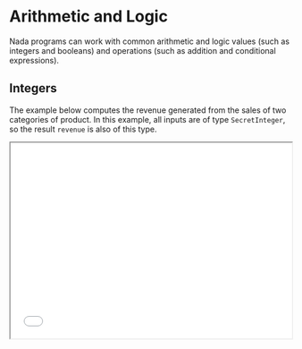 # Arithmetic and Logic

Nada programs can work with common arithmetic and logic values (such as integers and booleans) and operations (such as addition and conditional expressions).

## Integers

The example below computes the revenue generated from the sales of two categories of product. In this example, all inputs are of type `SecretInteger`, so the result `revenue` is also of this type.

<iframe src='img/nada-lang-tutorial-arithmetic-and-logic-0.html' height='350px' width='100%'></iframe>
<!--```python
from nada_dsl import *

def nada_main():
    pricing = Party(name="pricing")
    inventory = Party(name="inventory")
    accounting = Party(name="accounting")

    price_potato = SecretInteger(Input(name="price_potato", party=pricing))
    price_tomato = SecretInteger(Input(name="price_tomato", party=pricing))

    quantity_potato = SecretInteger(Input(name="quantity_potato", party=inventory))
    quantity_tomato = SecretInteger(Input(name="quantity_tomato", party=inventory))

    revenue = (price_potato * quantity_potato) + (price_tomato + quantity_tomato)

    return [Output(revenue, "revenue", accounting)]
```-->

Suppose that the price information is public. In this case, `revenue` is still of type `SecretInteger` because the quantity information is private. If `revenue` were of type `PublicInteger`, it would (in some cases) be possible to determine the quantity information from the revenue by working backwards.

<iframe src='img/nada-lang-tutorial-arithmetic-and-logic-1.html' height='350px' width='100%'></iframe>
<!--```python
from nada_dsl import *

def nada_main():
    pricing = Party(name="pricing")
    inventory = Party(name="inventory")
    accounting = Party(name="accounting")

    price_potato = PublicInteger(Input(name="price_potato", party=pricing))
    price_tomato = PublicInteger(Input(name="price_tomato", party=pricing))

    quantity_potato = SecretInteger(Input(name="quantity_potato", party=inventory))
    quantity_tomato = SecretInteger(Input(name="quantity_tomato", party=inventory))

    revenue = (price_potato * quantity_potato) + (price_tomato + quantity_tomato)

    return [Output(revenue, "revenue", accounting)]
```-->

What about integer values that appear in the program as literals (*i.e.*, they are not secret or public inputs) but are used within calculations involving inputs? These should be of type `Integer`.

<iframe src='img/nada-lang-tutorial-arithmetic-and-logic-2.html' height='300px' width='100%'></iframe>
<!--```python
from nada_dsl import *

def nada_main():
    pricing = Party(name="pricing")
    inventory = Party(name="inventory")
    accounting = Party(name="accounting")

    price = PublicInteger(Input(name="price", party=pricing))
    quantity = SecretInteger(Input(name="quantity", party=inventory))

    revenue_in_cents = Integer(100) * price * quantity

    return [Output(revenue_in_cents, "revenue_in_cents", accounting)]
```-->

## Boolean Values and Comparison of Integers

Comparison operations can be applied to Nada integers. Whether the resulting value is secret depends on whether the input values are secret.

<iframe src='img/nada-lang-tutorial-arithmetic-and-logic-3.html' height='296px' width='100%'></iframe>
<!--```python
from nada_dsl import *

def nada_main():
    data_owner = Party(name="data_owner")

    x = SecretInteger(Input(name="x", party=data_owner))
    y = SecretInteger(Input(name="y", party=data_owner))
    z = PublicInteger(Input(name="z", party=data_owner))

    a = x < y
    b = x == z

    return [Output(x, "x", data_owner), Output(y, "y", data_owner)]
```-->

## Built-in Python Constants and Operations

Because Nada is a DSL embedded inside Python, built-in constants of type `int` and `bool` (and the operators associated with these types) can be used directly. However, it is important to understand that these cannot be used interchangeably or mixed. The example below demonstrates both correct and incorrect usage of built-in and Nada values.

<iframe src='img/nada-lang-tutorial-arithmetic-and-logic-4.html' height='350px' width='100%'></iframe>
<!--```python
from nada_dsl import *

def nada_main():
    data_owner = Party(name="data_owner")

    x = SecretInteger(Input(name="x", party=data_owner))

    # Permitted.
    a = x + Integer(123) + Integer(456)
    b = x + Integer(123 + 456)

    # Not permitted.
    c = x + 123 + 456
    d = x + 123

    return [Output(a, "a", data_owner), Output(b, "b", data_owner)]
```-->
